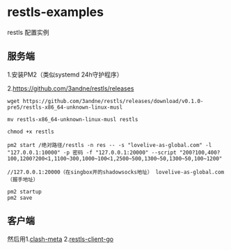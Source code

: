 # restls-examples
restls 配置实例

服务端
--------
1.安装PM2（类似systemd 24h守护程序）

2.https://github.com/3andne/restls/releases
```
wget https://github.com/3andne/restls/releases/download/v0.1.0-pre5/restls-x86_64-unknown-linux-musl

mv restls-x86_64-unknown-linux-musl restls

chmod +x restls

pm2 start /绝对路径/restls -n res -- -s "lovelive-as-global.com" -l "127.0.0.1:10000" -p 密码 -f "127.0.0.1:20000" --script "200?100,400?100,1200?200<1,1100~300,1000~100<1,2500~500,1300~50,1300~50,100~1200"

//127.0.0.1:20000（在singbox开的shadowsocks地址） lovelive-as-global.com（握手地址）

pm2 startup
pm2 save
```
客户端
--------
然后用1.[clash-meta](https://github.com/3andne/Clash.Meta#restls)  2.[restls-client-go](https://github.com/3andne/restls-client-go)

